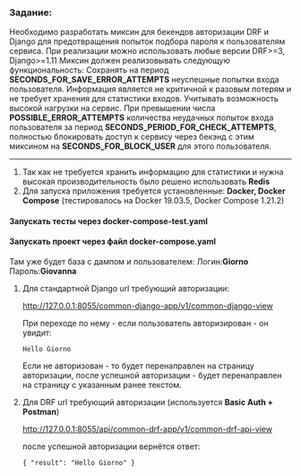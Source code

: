 ### Задание:
Необходимо разработать миксин для бекендов авторизации DRF и Django для предотвращения попыток подбора пароля к пользователям сервиса. При реализации можно использовать любые версии DRF>=3, Django>=1.11
Миксин должен реализовывать следующую функциональность:
 Сохранять на период **SECONDS_FOR_SAVE_ERROR_ATTEMPTS** неуспешные попытки входа пользователя. Информация является не критичной к разовым потерям и не требует хранения для статистики входов.
 Учитывать возможность высокой нагрузки на сервис. 
 При превышении числа **POSSIBLE_ERROR_ATTEMPTS** количества неудачных попыток входа пользователя за период **SECONDS_PERIOD_FOR_CHECK_ATTEMPTS**, полностью блокировать доступ к сервису через бекэнд с этим миксином на **SECONDS_FOR_BLOCK_USER** для этого пользователя.
___
1. Так как не требуется хранить информацию для статистики и нужна высокая
производительность было решено использовать **Redis**
2. Для запуска приложения требуется установленные: **Docker, Docker Compose** 
(тестировалось на Docker 19.03.5, Docker Compose 1.21.2)

#### Запускать тесты через **docker-compose-test.yaml**

#### Запускать проект через файл **docker-compose.yaml**

Там уже будет база с дампом и пользователем: 
Логин:**Giorno** Пароль:**Giovanna**

1. Для стандартной Django url требующий авторизации:

    http://127.0.0.1:8055/common-django-app/v1/common-django-view

    При переходе по нему - если пользователь авторизирован - он увидит:

    `Hello Giorno`

    Если не авторизован - то будет перенаправлен на страницу авторизации,
    после успешной авторизации - будет перенаправлен на страницу с указанным ранее текстом.

2. Для DRF url требующий авторизации (используется **Basic Auth + Postman**)
    
    http://127.0.0.1:8055/api/common-drf-app/v1/common-drf-api-view
    
    после успешной авторизации вернётся ответ:
    
    `{
    "result": "Hello Giorno"
    }`
    
    
    
